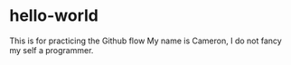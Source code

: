 # hello-world
This is for practicing the Github flow
My name is Cameron, I do not fancy my self a programmer.
